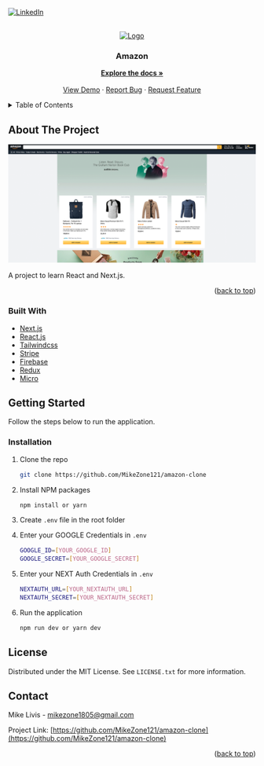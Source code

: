 <div id="top"></div>

[![LinkedIn][linkedin-shield]][linkedin-url]


<!-- PROJECT LOGO -->
<br />
<div align="center">
  <a href="https://github.com/MikeZone121/amazon-clone">
    <img src="src/img/brand/logo.png" alt="Logo" width="80" height="80">
  </a>

  <h3 align="center">Amazon</h3>

  <p align="center">
    <a href="https://github.com/MikeZone121/amazon-clone"><strong>Explore the docs »</strong></a>
    <br />
    <br />
    <a href="https://amazonmike.vercel.app/">View Demo</a>
    ·
    <a href="https://github.com/MikeZone121/amazon-clone/issues">Report Bug</a>
    ·
    <a href="https://github.com/MikeZone121/amazon-clone/issues">Request Feature</a>
  </p>
</div>



<!-- TABLE OF CONTENTS -->
<details>
  <summary>Table of Contents</summary>
  <ol>
    <li>
      <a href="#about-the-project">About The Project</a>
      <ul>
        <li><a href="#built-with">Built With</a></li>
      </ul>
    </li>
    <li>
      <a href="#getting-started">Getting Started</a>
      <ul>
        <li><a href="#installation">Installation</a></li>
      </ul>
    </li>
    <li><a href="#license">License</a></li>
    <li><a href="#contact">Contact</a></li>
    <li><a href="#acknowledgments">Acknowledgments</a></li>
  </ol>
</details>



<!-- ABOUT THE PROJECT -->
## About The Project

[![Dashboard][product-screenshot]](https://amazonmike.vercel.app/)

A project to learn React and Next.js.

<p align="right">(<a href="#top">back to top</a>)</p>



### Built With

* [Next.js](https://nextjs.org/)
* [React.js](https://reactjs.org/)
* [Tailwindcss](https://tailwindcss.com/)
* [Stripe](https://stripe.com/nl-be?)
* [Firebase](https://firebase.google.com/?gclsrc=ds&gclsrc=ds&gclid=CJ-H_afnlvkCFY6UhQodu4gMPg)
* [Redux](https://redux.js.org/)
* [Micro](https://www.npmjs.com/package/micro)


<!-- GETTING STARTED -->
## Getting Started
Follow the steps below to run the application.

### Installation

1. Clone the repo
   ```sh
   git clone https://github.com/MikeZone121/amazon-clone
   ```
2. Install NPM packages
   ```sh
   npm install or yarn
   ```
3. Create `.env` file in the root folder

4. Enter your GOOGLE Credentials in `.env`

    ```sh
    GOOGLE_ID=[YOUR_GOOGLE_ID]
    GOOGLE_SECRET=[YOUR_GOOGLE_SECRET]
   ```
5. Enter your NEXT Auth Credentials in `.env`
    ```sh
    NEXTAUTH_URL=[YOUR_NEXTAUTH_URL]
    NEXTAUTH_SECRET=[YOUR_NEXTAUTH_SECRET]
   ```
6. Run the application
    ```sh
    npm run dev or yarn dev
    ```


<!-- LICENSE -->
## License

Distributed under the MIT License. See `LICENSE.txt` for more information.




<!-- CONTACT -->
## Contact

Mike Livis - mikezone1805@gmail.com

Project Link: [https://github.com/MikeZone121/amazon-clone](https://github.com/MikeZone121/amazon-clone)



<p align="right">(<a href="#top">back to top</a>)</p>



<!-- MARKDOWN LINKS & IMAGES -->
[linkedin-url]: https://www.linkedin.com/in/mike-livis-954771137/
[linkedin-shield]: https://img.shields.io/badge/-LinkedIn-black.svg?style=for-the-badge&logo=linkedin&colorB=555
[product-screenshot]: src/img/screenshot.png